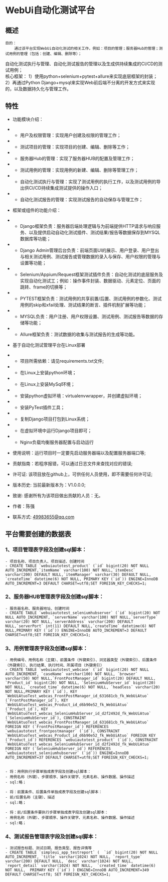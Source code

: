 # WebUi自动化测试平台
 
## 概述

    目的：
        通过该平台实现WebUi自动化测试的相关工作，例如：项目的管理；服务器Hub的管理；测试用例的管理（包括：创建、编辑、删除等）；
自动化测试执行与管理、自动化测试报告的管理以及生成供持续集成的CI/CD的测试用例；    
    核心框架：
        1）使用python+selenium+pytest+allure来实现底层框架的封装；
        2）再通过Python Django+mysql来实现Web前后端不分离的开发方式来实现的，以及数据持久化与管理工作。

## 特性

- 功能模块介绍：
- - 用户及权限管理：实现用户创建及权限的管理工作；
- - 测试项目的管理：实现项目的创建、编辑、删除等工作；
- - 服务器Hub的管理：实现了服务器HUB的配置及管理工作；
- - 测试用例的管理：实现用例的新建、编辑、删除等管理工作；
- - 自动化测试执行与管理：实现了测试用例的执行工作，以及测试用例的导出供CI/CD持续集成测试提供的操作入口；
- - 自动化测试报告的管理：实现测试报告的自动保存与管理工作；

- 框架或组件的功能介绍：
- - Django框架负责：服务器后端处理逻辑与为前端提供HTTP请求与响应服务、以及提供启动自动化测试插件、测试结果/报告等数据保存到MYSQL数据库等功能；
- - Django Admin管理后台负责：前端页面UI的展示、用户登录、用户登出与相关测试用例、测试报告或管理数据的录入与保存、用户权限的管理与设置等功能；
- - Selenium/Appium/Request框架测试插件负责：自动化测试的底层服务及实现自动化测试工；例如：操作事件封装、数据驱动、元素定位、页面的跳转、frame的切换等；
- -	PYTEST框架负责：测试用例的共享前置/后置、测试用例的参数化、测试用例的skip和xfail处理、测试结果的断言、插件机制扩展等功能；
- -	MYSQL负责：用户注册、用户权限设置、测试用例、测试报告等数据的存储等功能；
- -	Allure框架负责：测试数据的收集与测试报告的生成等功能。

- 基于自动化测试管理平台在Linux部署
- - 项目所需依赖：请见requirements.txt文件;
- -	在Linux上安装python环境；
- - 在Linux上安装MySql环境；
- -	安装python虚拟环境：virtualenvwrapper，并创建虚拟环境；
- -	安装PyTest插件工具；
- -	复制Django项目打包到Linux系统；
- -	在虚拟环境中运行Django项目即可；
- -	Nginx负载均衡服务器配置与启动运行

- 使用说明：运行项目时一定要先启动服务器端以及配置服务器端口等;
- 贡献指南：若程序报错，可以通过日志文件来查找对应的错误;
- 许可证: 该项目放在github上，可供任何人员使用，即不需要任何许可证;
- 版本历史: 当前最新版本为：V1.0.0.0;
- 致谢: 感谢所有为该项目做出贡献的人员：无。
- 作者：陈强
- 联系方式: 49983655@qq.com

## 平台需要创建的数据表
### 1、项目管理表字段及创建sql脚本：
    - 项目名称、项目负责人、项目描述、创建时间
    - CREATE TABLE `webuiautotest_product` (`id` bigint(20) NOT NULL AUTO_INCREMENT,`itemName` varchar(100) NOT NULL,`itemDesc` varchar(200) DEFAULT NULL,`itemManager` varchar(30) DEFAULT NULL, `createTime` datetime(6) NOT NULL, PRIMARY KEY (`id`)) ENGINE=InnoDB AUTO_INCREMENT=3 DEFAULT CHARSET=utf8;SET FOREIGN_KEY_CHECKS=1;
    
### 2、服务器HUB管理表字段及创建sql脚本：
    - 服务器名称、服务器地址、创建时间
    - CREATE TABLE `webuiautotest_seleniumhubserver` (`id` bigint(20) NOT NULL AUTO_INCREMENT, `serverName` varchar(100) NOT NULL,`serverType` varchar(20) NOT NULL,`serverAddress` varchar(200) DEFAULT NULL,`serverPort` int(11) DEFAULT NULL,`createTime` datetime(6) NOT NULL,PRIMARY KEY (`id`)) ENGINE=InnoDB AUTO_INCREMENT=3 DEFAULT CHARSET=utf8;SET FOREIGN_KEY_CHECKS=1;

### 3、用例管理表字段及创建sql脚本：
    - 用例编号、用例名称（主键）、前置条件（外键索引）、浏览器类型（外键索引）、后置条件（外键索引）、执行结果、执行时间、所属项目（外键索引）
    - CREATE TABLE `webuiautotest_webcase` (`id` bigint(20) NOT NULL AUTO_INCREMENT, `caseName` varchar(100) NOT NULL, `browser` varchar(50) NOT NULL,`FrontPostManager_id` bigint(20) DEFAULT NULL, `Product_id` bigint(20) NOT NULL, `SeleniumHubServer_id` bigint(20) NOT NULL, `created_time` datetime(6) NOT NULL, `headless` varchar(20) NOT NULL,PRIMARY KEY (`id`), KEY `WebUiAtuoTest_webcas_FrontPostManager_id_631681cb_fk_WebUiAtuo` (`FrontPostManager_id`), KEY `WebUiAtuoTest_webcas_Product_id_d6b90e52_fk_WebUiAtuo` (`Product_id`), KEY `WebUiAtuoTest_webcas_SeleniumHubServer_id_d2f2492d_fk_WebUiAtuo` (`SeleniumHubServer_id`), CONSTRAINT `WebUiAtuoTest_webcas_FrontPostManager_id_631681cb_fk_WebUiAtuo` FOREIGN KEY (`FrontPostManager_id`) REFERENCES `webuiautotest_frontpostmanager` (`id`), CONSTRAINT `WebUiAtuoTest_webcas_Product_id_d6b90e52_fk_WebUiAtuo` FOREIGN KEY (`Product_id`) REFERENCES `webuiautotest_product` (`id`), CONSTRAINT `WebUiAtuoTest_webcas_SeleniumHubServer_id_d2f2492d_fk_WebUiAtuo` FOREIGN KEY (`SeleniumHubServer_id`) REFERENCES `webuiautotest_seleniumhubserver` (`id`)) ENGINE=InnoDB AUTO_INCREMENT=37 DEFAULT CHARSET=utf8;SET FOREIGN_KEY_CHECKS=1;

    
    - 将：用例执行步骤单独成表字段及创建sql脚本：
    - 用例名称（外键）、步骤顺序、操作关键字、元素名称、操作数据、操作描述
    - sql:略；
    
    - 将：前置条件、后置条件单独成表字段及创建sql脚本：
    - 前/后置名称（主键）、描述
    - sql:略；
    
    - 将：前/后置条件要执行步骤单独成表字段及创建sql脚本：
    - 用例名称（外键）、步骤顺序、操作关键字、元素名称、操作数据、操作描述
    - sql:略；
    
### 4、测试报告管理表字段及创建sql脚本：
    - 测试报告标题、测试日期、报告类型、报告详情等
    - CREATE TABLE `simpleui_app_testreport` (  `id` bigint(20) NOT NULL AUTO_INCREMENT, `title` varchar(1024) NOT NULL, `report_type` varchar(200) DEFAULT NULL, `desc` varchar(1024) NOT NULL,  `report_detail` varchar(1024) NOT NULL,  `created_time` datetime(6) NOT NULL,  PRIMARY KEY (`id`) ) ENGINE=InnoDB AUTO_INCREMENT=349 DEFAULT CHARSET=utf8; SET FOREIGN_KEY_CHECKS=1;
    
    
    
